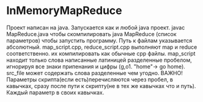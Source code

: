 # InMemoryMapReduce
Проект написан на java. Запускается как и любой java проект.
javac MapReduce.java чтобы скомпилировать
java MapReduce (список параметров) чтобы запустить программу. 
Путь к файлам указывается абсолютный. map_script.cpp, reduce_script.cpp выполняют map и reduce соответственно.
их компилировать как обычные сpp файлы.
map_script находит только слова написанные латиницей разделенные пробелом, игнорируя все знаки припенания и цифры (g,o1. "home"-> go home).
src_file может содержать слова разделенные чем угодно.
ВАЖНО!
Параметры скрипта(если есть)перечисляются через пробел, в кавычках, сразу после пути к скрипту(не в тех же кавычках что и путь). Каждый параметр в своих кавычках.
